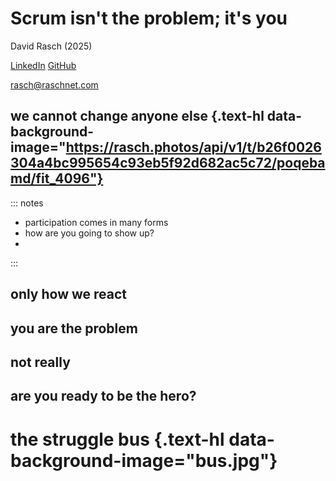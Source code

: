 # Scrum isn't the problem; it's you
David Rasch (2025)

[LinkedIn](https://linkedin.com/in/rasch)
[GitHub](https://github.com/drasch)

rasch@raschnet.com

## we cannot change anyone else {.text-hl data-background-image="https://rasch.photos/api/v1/t/b26f0026304a4bc995654c93eb5f92d682ac5c72/poqebamd/fit_4096"}

::: notes

- participation comes in many forms
- how are you going to show up?
- 
:::

## only how we react

## you are the problem

## not really

## are you ready to be the hero?

# the struggle bus {.text-hl data-background-image="bus.jpg"}
